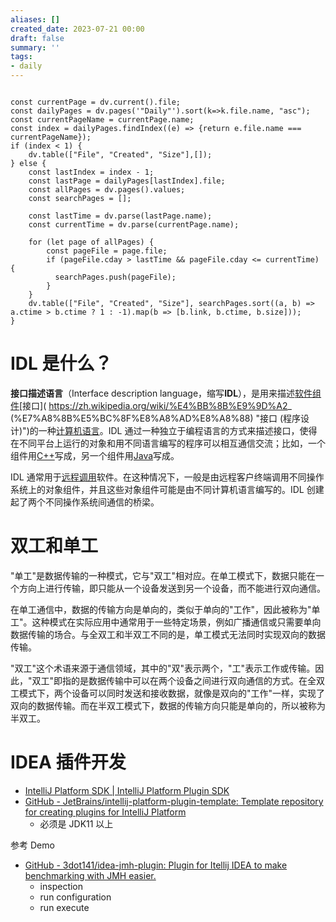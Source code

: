 ```yaml
---
aliases: []
created_date: 2023-07-21 00:00
draft: false
summary: ''
tags:
- daily
---
```


```dataviewjs

const currentPage = dv.current().file;
const dailyPages = dv.pages('"Daily"').sort(k=>k.file.name, "asc");
const currentPageName = currentPage.name;
const index = dailyPages.findIndex((e) => {return e.file.name === currentPageName});
if (index < 1) {
	dv.table(["File", "Created", "Size"],[]);
} else {
	const lastIndex = index - 1;
	const lastPage = dailyPages[lastIndex].file;
	const allPages = dv.pages().values;
	const searchPages = [];
	
	const lastTime = dv.parse(lastPage.name);
	const currentTime = dv.parse(currentPage.name);

	for (let page of allPages) {
		const pageFile = page.file;
		if (pageFile.cday > lastTime && pageFile.cday <= currentTime) {
		  searchPages.push(pageFile);
		}
	}
	dv.table(["File", "Created", "Size"], searchPages.sort((a, b) => a.ctime > b.ctime ? 1 : -1).map(b => [b.link, b.ctime, b.size]));
}

```

# IDL 是什么？

**接口描述语言**（Interface description language，缩写**IDL**），是用来描述[软件组件]( https://zh.wikipedia.org/wiki/%E8%BD%AF%E4%BB%B6%E7%BB%84%E4%BB%B6 "软件组件")[接口]( https://zh.wikipedia.org/wiki/%E4%BB%8B%E9%9D%A2_ (%E7%A8%8B%E5%BC%8F%E8%A8%AD%E8%A8%88) "接口 (程序设计)")的一种[计算机语言]( https://zh.wikipedia.org/wiki/%E8%AE%A1%E7%AE%97%E6%9C%BA%E8%AF%AD%E8%A8%80 "计算机语言")。IDL 通过一种独立于编程语言的方式来描述接口，使得在不同平台上运行的对象和用不同语言编写的程序可以相互通信交流；比如，一个组件用[C++]( https://zh.wikipedia.org/wiki/C%2B%2B "C++")写成，另一个组件用[Java]( https://zh.wikipedia.org/wiki/Java "Java")写成。

IDL 通常用于[远程调用]( https://zh.wikipedia.org/wiki/%E9%81%A0%E7%A8%8B%E8%AA%BF%E7%94%A8 "远程调用")软件。在这种情况下，一般是由远程客户终端调用不同操作系统上的对象组件，并且这些对象组件可能是由不同计算机语言编写的。IDL 创建起了两个不同操作系统间通信的桥梁。

# 双工和单工

"单工"是数据传输的一种模式，它与"双工"相对应。在单工模式下，数据只能在一个方向上进行传输，即只能从一个设备发送到另一个设备，而不能进行双向通信。

在单工通信中，数据的传输方向是单向的，类似于单向的"工作"，因此被称为"单工"。这种模式在实际应用中通常用于一些特定场景，例如广播通信或只需要单向数据传输的场合。与全双工和半双工不同的是，单工模式无法同时实现双向的数据传输。

"双工"这个术语来源于通信领域，其中的"双"表示两个，"工"表示工作或传输。因此，"双工"即指的是数据传输中可以在两个设备之间进行双向通信的方式。在全双工模式下，两个设备可以同时发送和接收数据，就像是双向的"工作"一样，实现了双向的数据传输。而在半双工模式下，数据的传输方向只能是单向的，所以被称为半双工。

# IDEA 插件开发

- [IntelliJ Platform SDK | IntelliJ Platform Plugin SDK](https://plugins.jetbrains.com/docs/intellij/welcome.html)   
- [GitHub - JetBrains/intellij-platform-plugin-template: Template repository for creating plugins for IntelliJ Platform](https://github.com/JetBrains/intellij-platform-plugin-template/tree/main)
	- 必须是 JDK11 以上

参考 Demo
- [GitHub - 3dot141/idea-jmh-plugin: Plugin for Itellij IDEA to make benchmarking with JMH easier.](https://github.com/3dot141/idea-jmh-plugin.git)
	- inspection
	- run configuration
	- run execute